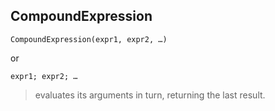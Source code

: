 ## CompoundExpression

```
CompoundExpression(expr1, expr2, …)
```
or 
``` 
expr1; expr2; …
``` 

> evaluates its arguments in turn, returning the last result.